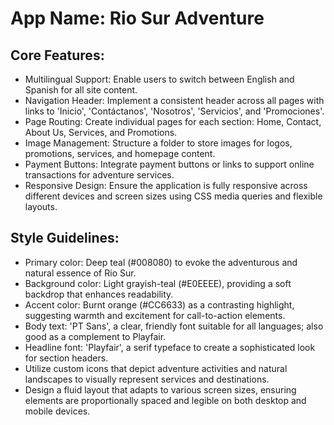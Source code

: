 # **App Name**: Rio Sur Adventure

## Core Features:

- Multilingual Support: Enable users to switch between English and Spanish for all site content.
- Navigation Header: Implement a consistent header across all pages with links to 'Inicio', 'Contáctanos', 'Nosotros', 'Servicios', and 'Promociones'.
- Page Routing: Create individual pages for each section: Home, Contact, About Us, Services, and Promotions.
- Image Management: Structure a folder to store images for logos, promotions, services, and homepage content.
- Payment Buttons: Integrate payment buttons or links to support online transactions for adventure services.
- Responsive Design: Ensure the application is fully responsive across different devices and screen sizes using CSS media queries and flexible layouts.

## Style Guidelines:

- Primary color: Deep teal (#008080) to evoke the adventurous and natural essence of Rio Sur.
- Background color: Light grayish-teal (#E0EEEE), providing a soft backdrop that enhances readability.
- Accent color: Burnt orange (#CC6633) as a contrasting highlight, suggesting warmth and excitement for call-to-action elements.
- Body text: 'PT Sans', a clear, friendly font suitable for all languages; also good as a complement to Playfair.
- Headline font: 'Playfair', a serif typeface to create a sophisticated look for section headers.
- Utilize custom icons that depict adventure activities and natural landscapes to visually represent services and destinations.
- Design a fluid layout that adapts to various screen sizes, ensuring elements are proportionally spaced and legible on both desktop and mobile devices.